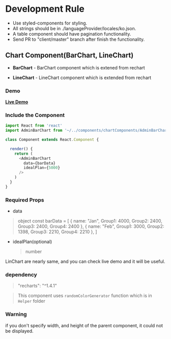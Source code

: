 # Development Rule

- Use styled-components for styling.
- All strings should be in ./languageProvider/locales/ko.json.
- A table component should have pagination functionality.
- Send PR to "client/master" branch after finish the functionality.

## Chart Component(BarChart, LineChart)

* **BarChart** - BarChart component which is extened from rechart

* **LineChart** - LineChart component which is extended from rechart

### Demo
[**Live Demo**](https://admin-charts.netlify.com/)

### Include the Component

```js
import React from 'react'
import AdminBarChart from '~/../components/chartComponents/AdminBarChart';

class Component extends React.Component {

  render() {
    return ( 
      <AdminBarChart 
        data={barData} 
        idealPlan={5000}
      />
    )
  }
}
```
### Required Props

- data
> object
 const barData = [
      { name: "Jan", Group1: 4000, Group2: 2400, Group3: 2400, Group4: 2400 },
      { name: "Feb", Group1: 3000, Group2: 1398, Group3: 2210, Group4: 2210 },
 ]
- idealPlan(optional)
  > number

 LinChart are nearly same, and you can check live demo and it will be useful.

 ### dependency
 > "recharts": "^1.4.1"

 > This component uses `randomColorGenerator` function which is in `Helper` folder

 ### Warning
 if you don't specify width, and height of the parent component, it could not be displayed.